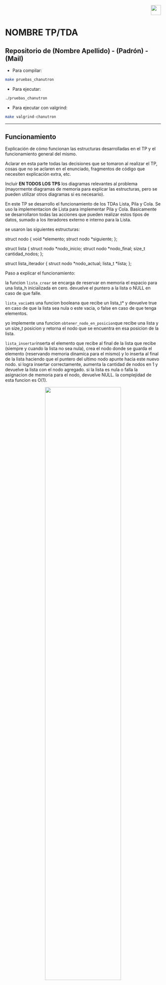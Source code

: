 <div align="right">
<img width="32px" src="img/algo2.svg">
</div>

# NOMBRE TP/TDA

## Repositorio de (Nombre Apellido) - (Padrón) - (Mail)

- Para compilar:

```bash
make pruebas_chanutron
```

- Para ejecutar:

```bash
./pruebas_chanutron
```

- Para ejecutar con valgrind:
```bash
make valgrind-chanutron
```
---
##  Funcionamiento

Explicación de cómo funcionan las estructuras desarrolladas en el TP y el funcionamiento general del mismo.

Aclarar en esta parte todas las decisiones que se tomaron al realizar el TP, cosas que no se aclaren en el enunciado, fragmentos de código que necesiten explicación extra, etc.

Incluír **EN TODOS LOS TPS** los diagramas relevantes al problema (mayormente diagramas de memoria para explicar las estructuras, pero se pueden utilizar otros diagramas si es necesario).

En este TP se desarrollo el funcionamiento de los TDAs Lista, Pila y Cola.
Se uso la implementacion de Lista para implementar Pila y Cola.
Basicamente se desarrollaron todas las acciones que pueden realizar estos tipos de datos, sumado a los iteradores externo e interno para la Lista.

se usaron las siguientes estructuras:

struct nodo {
	void *elemento;
	struct nodo *siguiente;
};

struct lista {
	struct nodo *nodo_inicio;
	struct nodo *nodo_final;
	size_t cantidad_nodos;
};

struct lista_iterador {
	struct nodo *nodo_actual;
	lista_t *lista;
};

Paso a explicar el funcionamiento:

la funcion `lista_crear` se encarga de reservar en memoria el espacio para una lista_h inicializada en cero. devuelve el puntero a la lista o NULL en caso de que falle.

`lista_vacia`es una funcion booleana que recibe un lista_t* y devuelve true en caso de que la lista sea nula o este vacia, o false en caso de que tenga elementos.

yo implemente una funcion `obtener_nodo_en_posicion`que recibe una lista y un size_t posicion y retorna el nodo que se encuentra en esa posicion de la lista.

`lista_insertar`inserta el elemento que recibe al final de la lista que recibe (siempre y cuando la lista no sea nula), crea el nodo donde se guarda el elemento (reservando memoria dinamica para el mismo) y lo inserta al final de la lista haciendo que el puntero del ultimo nodo apunte hacia este nuevo nodo.
si logra insertar correctamente, aumenta la cantidad de nodos en 1 y devuelve la lista con el nodo agregado. si la lista es nula o falla la asignacion de memoria para el nodo, devuelve NULL. la complejidad de esta funcion es O(1).

<div align="center">
<img width="70%" src="img/agregar_final.jpg">
</div>


`lista_insertar_en_posicion` es similar a la anterior en cuanto a reservar la memoria para el nuevo nodo y validar que la lista no sea nula y que la asignacion de memoria no falle, lo que cambia es que recibe un valor con la posicion en la que debe ser insertado el elemento. 
se recorre la lista hasta encontrar el nodo en la posicion anterior a la que se quiere agregar, luego el nuevo nodo va a apuntar al nodo que le sigue al nodo anterior, y el nodo anterior va a apuntar al nuevo nodo, quedando insertado el nuevo nodo en la posicion correcta. la complejidad de esto es O(n).
si la posicion es 0, el nuevo nodo va a apuntar al primer nodo de la lista, y lista->nodo_inicio va a apuntar al nuevo nodo, quedando el nuevo nodo en la posicion inicial. la complejidad en este caso es O(1).
si la posicion es mayor o igual a la cantidad de nodos, se inserta al final usando `lista_insertar` donde ya dijimos que la complejidad era O(1).
en cualquier caso se aumenta la cantidad de nodos.

<div align="center">
<img width="70%" src="img/agregar_cualquiera.jpg">
</div>


`lista_quitar` quita el ultimo elemento de una lista, siempre y cuando esta no sea nula y no este vacia.
si tiene un solo nodo, se devuelve el elemento de ese nodo, el nodo es liberado de la memoria y los nodos inicio y final quedan apuntando a NULL, la cantidad de nodos sera 0. este caso tiene complejidad O(1).
si tiene mas de un elemento, se recorre la lista hasta llegar al anteultimo nodo, se guarda en una variable auxiliar el nodo a eliminar (el ultimo), luego el anteultimo nodo apunta a NULL, dejando al que era el ultimo nodo afuera de la lista, nodo_final va a apuntar al anteultimo nodo. luego se toma el elemento del nodo a eliminar y se libera este nodo, la cantidad de nodos disminuye en 1. la complejidad es O(n).

<div align="center">
<img width="70%" src="img/eliminar_final.jpg">
</div>


`lista_quitar_de_posicion` similar a la anterior, solo que se le indica la posicion donde se debe eliminar el nodo.
si la posicion es mayor a la cantidad de nodos, se usa `lista_quitar`.
si la posicion es 0, nodo_a_eliminar apunta a nodo_inicio, luego nodo_inicio apunta a nodo_inicio_siguiente, se extrae el elemento de nodo_a_eliminar y se libera este nodo. la complejidad es O(1) en este caso.
si la posicion es mayor a 0 y menor a la cantidad de nodos, lo que se hace es recorrer la lista para obtener el nodo anterior a la posicion indicada, luego a nodo_a_eliminar se le asigna el nodo siguiente a nodo_anterior y nodo_anterior deja de apuntar al nodo siguiente (que es el que se quiere eliminar) y apunta al siguiente de ese, asi el nodo en la posicion indicada queda desenlazado de la lista. se extrae el elemento del nodo y luego se lo libera. la complejidad es O(n).
en los tres casos se disminuye la cantidad de nodos.

<div align="center">
<img width="70%" src="img/eliminar_cualquiera.jpg">
</div>


`lista_elemento_en_posicion` recibe una lista y un valor de posicion. devuelve un puntero al elemento que se encuentra en el nodo de la posicion indicada.
la complejidad es O(n) ya que se recorre la lista hasta llegar a la posicion buscada. si la lista es nula o la posicion es mayor a la cantidad de nodos de la lista, se devuelve NULL.

`lista_primero` y `lista_ultimo` funcionan de manera similar, primero chequean que la lista no esta vacia ni sea nula (se valida en lista_vacia), si pasa este chequeo, se devuelve un puntero al primer o ultimo elemento de la lista.
ambas son O(1).

`lista_tamanio` devuelve la cantidad de nodos que hay en la lista. si esta es nula o esta vacia, devuelve 0.

FUNCIONES DEL ITERADOR: estas funciones hacen lo necesario para poder usar un iterador externo en la lista. 
`lista_iterador_crear` reserva la memoria para la estructura lista_iterador_t.
el iterador va a apuntar al primer nodo de la lista (si no esta vacia), y tiene un puntero a la lista en si. si la lista es nula devuelve NULL.
`lista_iterador_tiene_siguiente` chequea si el nodo al que apunta el iterador es valido, para asi poder avanzar al siguiente en caso de que se lo requiera.
`lista_iterador_avanzar` si el nodo siguiente al que apunta el iterador es valido, el iterador avanza y apunta hacia el nodo siguiente y devuelve true. si el nodo siguiente es null, el iterador apunta a NULL y se devuelve false. en caso de que el iterador sea nulo o apunta a nulo, devuelve false.
`lista_iterador_elemento_actual` devuelve un puntero al elemento del nodo al que esta apuntando el iterador, si el iterador o el nodo al que apunta son NULL, devuelve NULL.
`lista_iterador_destruir`libera la memoria del iterador.

`lista_buscar_elemento`recibe la lista y una funcion para comparar elementos, junto con el contexto con el cual se compara, basicamente lo que hace es recorrer los nodos y aplicarles esta funcion a los elementos, devuelve el elemento encontrado o NULL si no se encuentra.
se encarga de verificar que la lista sea valida, que no este vacia y que la funcion no sea nula.

`lista_destruir`se encarga de liberar la memoria usada por la lista, libera la memoria de todos los nodos y la de la lista.

`lista_destruir_todo` itera la lista y le aplica una funcion a los elementos para destruirlos, luego usa `lista_destruir`para liberar la memoria de la lista.

`lista_con_cada_elemento` es un iterador interno que usa la funcion que recibe para comparar los elementos de los nodos con el contexto que recibe, esta funcion recibida devuelve true si se sigue iterando o false para que se deje de iterar. la funcion devuelve los nodos que se recorrieron.

---

## Respuestas a las preguntas teóricas

### EXPLICACION DE LISTA, PILA y COLA
Tanto la lista, como la pila y la cola, son TDAs que sirven para agrupar elementos. son similares en algunos aspectos pero diferentes en otros.
La lista agrupa los elementos desde un elemento que es el inicial, hasta el elemento final, todos los elementos tienen un elemento anterior (salvo el inicial) y un sucesor (salvo el final), en la lista se puede acceder a todos los elementos de la misma, se pueden quitar, agregar y obtener elementos en cualquier posicion de la lista.
En pila y cola no se puede acceder a todos los elementos de ellas.
La cola se caracteriza por utilizar la politica FIFO (el primero que entra, es el primero que sale). Solo se puede acceder al primer elemento de la cola, y se puede agregar solo al inicio y eliminar el primer elemento (si quisiera eliminar el ultimo elemento, primero se deben eliminar todos los anteriores)
La pila, usa la politica LIFO (ultimo que entra, primer que sale), al contrario que en la cola, solo se puede acceder al ultimo elemento, se puede insertar solo al final y eliminar el ultimo (mismo caso, si quiero obtener el primer elemento que se agrego, primero debo quitar todo los elementos posteriores). En mi implementacion uso el nodo_inicial como tope.

para los 3 tdas en este programa se uso la misma estructura lista_t, donde para pila y cola solo se usaron las funciones necesarias para que cumplan con las caracteristicas antes mencionadas (agregar, quitar y obtener en el ultimo elemento para la pila y en el primero para la cola)

### DIAGRAMA DE MEMORIA USADO PARA LISTA, PILA y COLA:
<div align="center">
<img width="70%" src="img/diagrama_memoria.jpg">
</div>


### COMPLEJIDAD LISTA SIMPLEMENTE ENLAZADA
  - como al primer nodo se puede acceder directamente, tanto insertar, como obtener y eliminar al inicio son O(1)
  - como en mi implementacion use una referencia al nodo final, puedo acceder directamente a ese nodo, entonces insertar y obtener al final son O(1), eliminar al final en cambio es O(n) ya que debe recorrer todos los nodos de la lista hasta obtener el anteultimo nodo.
  - tanto insertar, como obtener y eliminar al medio son O(n) ya que deberia recorrer los nodos anteriores de la lista hasta llegar al nodo en la posicion requerida (obtener) o al nodo anterior (insertar y eliminar)

### COMPLEJIDAD LISTA DOBLEMENTE ENLAZADA
 - las operaciones al inicio y final tienen la misma complejidad que la simplemente enlazada, la que se modifica es la de eliminar al final, en esta implementacion esta operacion es O(1) ya que desde el nodo final puedo acceder directamente al anteultimo nodo y asi eliminar el nodo final.
 - tanto insertar, como obtener y eliminar en el medio siguen siendo O(n), ya que por mas que arranquemos a recorrer en el inicio o el final, deberiamos recorrer una cantidad de nodos del vector, en el peor de los casos podriamos llegar a recorrer todo el vector.

### COMPLEJIDAD LISTA CON VECTOR DINAMICO
  - tanto para insertar como para eliminar al inicio se debe recorrer el vector para reacomodar los elementos, por lo tanto son O(n). obtener al inicio es O(1)
  - para insertar al final pueden ocurrir dos cosas, que el vector tenga lugar para insertar,ahi seria O(1), o que se haya llenado el vector y se deba agrandar usando realloc, aca seria O(n). obtener y eliminar al final son O(1) si se tiene una referencia al ultimo elemento. 
  - insertar, obtener y eliminar en el medio son O(n)


### COMPLEJIDAD DE LAS FUNCIONES DE PILA y COLA

`pila_apilar`tiene complejidad O(1), ya que agrega un elemento al inicio(tope), y el nodo_inicio ya lo tenemos referenciado
`pila_desapilar`tiene complejidad O(1), ya que uso el nodo_inicial como tope (el tope seria el ultimo nodo y apunta al nodo anterior), entonces para eliminar el tope, se guarda en un puntero auxiliar y el nodo_inicial(tope) apunta al siguiente nodo (nodo anterior si se ve como Pila).
`pila_tope`y `pila_tamanio`son O(1)

`cola_encolar` es O(1), al insertar un elemento al final de la cola, el nodo_final ya lo tenemos referenciado.
`cola_desencolar` es O(1), elimina el primer nodo de la cola, que ya lo tenemos referenciado.
`cola_frente`y `cola_tamanio`son O(1)
